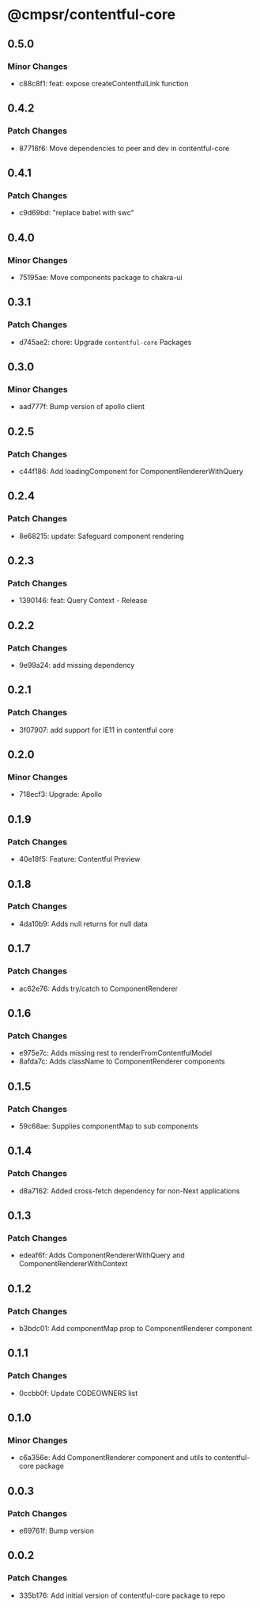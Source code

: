 # @cmpsr/contentful-core

## 0.5.0

### Minor Changes

- c88c8f1: feat: expose createContentfulLink function

## 0.4.2

### Patch Changes

- 87716f6: Move dependencies to peer and dev in contentful-core

## 0.4.1

### Patch Changes

- c9d69bd: "replace babel with swc"

## 0.4.0

### Minor Changes

- 75195ae: Move components package to chakra-ui

## 0.3.1

### Patch Changes

- d745ae2: chore: Upgrade `contentful-core` Packages

## 0.3.0

### Minor Changes

- aad777f: Bump version of apollo client

## 0.2.5

### Patch Changes

- c44f186: Add loadingComponent for ComponentRendererWithQuery

## 0.2.4

### Patch Changes

- 8e68215: update: Safeguard component rendering

## 0.2.3

### Patch Changes

- 1390146: feat: Query Context - Release

## 0.2.2

### Patch Changes

- 9e99a24: add missing dependency

## 0.2.1

### Patch Changes

- 3f07907: add support for IE11 in contentful core

## 0.2.0

### Minor Changes

- 718ecf3: Upgrade: Apollo

## 0.1.9

### Patch Changes

- 40e18f5: Feature: Contentful Preview

## 0.1.8

### Patch Changes

- 4da10b9: Adds null returns for null data

## 0.1.7

### Patch Changes

- ac62e76: Adds try/catch to ComponentRenderer

## 0.1.6

### Patch Changes

- e975e7c: Adds missing rest to renderFromContentfulModel
- 8afda7c: Adds className to ComponentRenderer components

## 0.1.5

### Patch Changes

- 59c68ae: Supplies componentMap to sub components

## 0.1.4

### Patch Changes

- d8a7162: Added cross-fetch dependency for non-Next applications

## 0.1.3

### Patch Changes

- edeaf6f: Adds ComponentRendererWithQuery and ComponentRendererWithContext

## 0.1.2

### Patch Changes

- b3bdc01: Add componentMap prop to ComponentRenderer component

## 0.1.1

### Patch Changes

- 0ccbb0f: Update CODEOWNERS list

## 0.1.0

### Minor Changes

- c6a356e: Add ComponentRenderer component and utils to contentful-core package

## 0.0.3

### Patch Changes

- e69761f: Bump version

## 0.0.2

### Patch Changes

- 335b176: Add initial version of contentful-core package to repo
